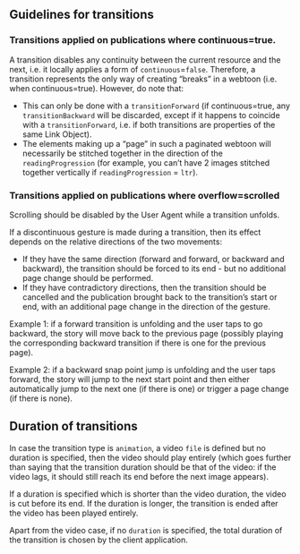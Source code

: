 
## Guidelines for transitions

### Transitions applied on publications where continuous=true.

A transition disables any continuity between the current resource and the next, i.e. it locally applies a form of `continuous`=`false`. Therefore, a transition represents the only way of creating “breaks” in a webtoon (i.e. when continuous=true). However, do note that:

* This can only be done with a `transitionForward` (if continuous=true, any `transitionBackward` will be discarded, except if it happens to coincide with a `transitionForward`, i.e. if both transitions are properties of the same Link Object).
* The elements making up a “page” in such a paginated webtoon will necessarily be stitched together in the direction of the `readingProgression` (for example, you can’t have 2 images stitched together vertically if `readingProgression` = `ltr`).

### Transitions applied on publications where overflow=scrolled

Scrolling should be disabled by the User Agent while a transition unfolds.

If a discontinuous gesture is made during a transition, then its effect depends on the relative directions of the two movements:

* If they have the same direction (forward and forward, or backward and backward), the transition should be forced to its end - but no additional page change should be performed.
* If they have contradictory directions, then the transition should be cancelled and the publication brought back to the transition’s start or end, with an additional page change in the direction of the gesture.
 
Example 1: if a forward transition is unfolding and the user taps to go backward, the story will move back to the previous page (possibly playing the corresponding backward transition if there is one for the previous page).

Example 2: if a backward snap point jump is unfolding and the user taps forward, the story will jump to the next start point and then either automatically jump to the next one (if there is one) or trigger a page change (if there is none).

## Duration of transitions 

In case the transition type is `animation`, a video `file` is defined but no duration is specified, then the video should play entirely (which goes further than saying that the transition duration should be that of the video: if the video lags, it should still reach its end before the next image appears). 

If a duration is specified which is shorter than the video duration, the video is cut before its end. If the duration is longer, the transition is ended after the video has been played entirely. 

Apart from the video case, if no `duration` is specified, the total duration of the transition is chosen by the client application. 
